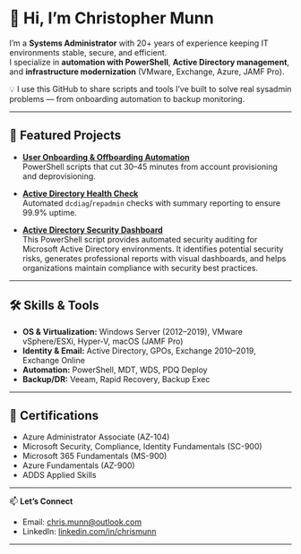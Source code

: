 # 👋 Hi, I’m Christopher Munn

I’m a **Systems Administrator** with 20+ years of experience keeping IT environments stable, secure, and efficient.  
I specialize in **automation with PowerShell**, **Active Directory management**, and **infrastructure modernization** (VMware, Exchange, Azure, JAMF Pro).  

💡 I use this GitHub to share scripts and tools I’ve built to solve real sysadmin problems — from onboarding automation to backup monitoring.  

---

## 🚀 Featured Projects

- **[User Onboarding & Offboarding Automation](https://github.com/ChrisMunnPS)**  
  PowerShell scripts that cut 30–45 minutes from account provisioning and deprovisioning.  

- **[Active Directory Health Check](https://github.com/ChrisMunnPS/DomainControllerHealthDashboard/blob/main/README.md)**  
  Automated `dcdiag`/`repadmin` checks with summary reporting to ensure 99.9% uptime.  

- **[Active Directory Security Dashboard](https://github.com/ChrisMunnPS/ActiveDirectory_Flag_Scanner/blob/main/README.md)**  
  This PowerShell script provides automated security auditing for Microsoft Active Directory environments. It identifies potential security risks, generates professional reports with visual dashboards, and helps organizations maintain compliance with security best practices.
---

## 🛠️ Skills & Tools
- **OS & Virtualization:** Windows Server (2012–2019), VMware vSphere/ESXi, Hyper-V, macOS (JAMF Pro)  
- **Identity & Email:** Active Directory, GPOs, Exchange 2010–2019, Exchange Online  
- **Automation:** PowerShell, MDT, WDS, PDQ Deploy  
- **Backup/DR:** Veeam, Rapid Recovery, Backup Exec  

---

## 📜 Certifications
- Azure Administrator Associate (AZ-104)  
- Microsoft Security, Compliance, Identity Fundamentals (SC-900)  
- Microsoft 365 Fundamentals (MS-900)  
- Azure Fundamentals (AZ-900)  
- ADDS Applied Skills  

---

📫 **Let’s Connect**  
- Email: [chris.munn@outlook.com](mailto:chris.munn@outlook.com)  
- LinkedIn: [linkedin.com/in/chrismunn](https://www.linkedin.com/in/chrismunn)  

---
